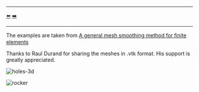 ***
[⬅️](../README.md "Go up one directory level")
[➡️](../002/README.md "Next example")
***

The examples are taken from [A general mesh smoothing method for ﬁnite elements](https://doi.org/10.1016/j.ﬁnel.2019.01.010)

Thanks to Raul Durand for sharing the meshes in .vtk format. His support is greatly appreciated.

![holes-3d](holes-3d.png)

![rocker](rocker.png)
